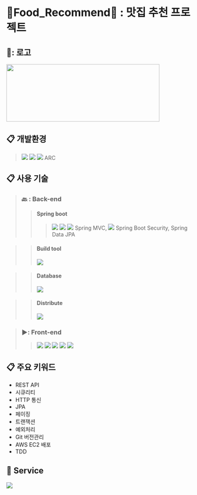 # 🍴Food_Recommend🍴 : 맛집 추천 프로젝트

## 🥖: 로고
<img src=https://github.com/Imdynasty/Portfolio_Team2/assets/104712273/ebf136da-979e-4f1f-825d-c40c5bd4c85c width="400" height="150"/>

## :clipboard: 개발환경
> <img src="https://img.shields.io/badge/MySQL-4479A1?style=for-the-badge&logo=MySQL&logoColor=white">
> <img src="https://img.shields.io/badge/github-181717?style=for-the-badge&logo=github&logoColor=white">
> <img src="https://img.shields.io/badge/IntelliJ-000000?style=for-the-badge&logo=intellijidea&logoColor=white">
>  ARC

## :clipboard: 사용 기술
>### 🔙 : Back-end
>>#### Spring boot
>>> <img src="https://img.shields.io/badge/JAVA-007396?style=for-the-badge&logo=Java&logoColor=white">
>>> <img src="https://img.shields.io/badge/Spring-6DB33F?style=for-the-badge&logo=Spring&logoColor=white">
>>> <img src="https://img.shields.io/badge/Spring Boot-6DB33F?style=for-the-badge&logo=Spring&logoColor=white">
>>>   Spring MVC,
>>> <img src="https://img.shields.io/badge/springsecurity-6DB33F?style=for-the-badge&logo=springsecurity&logoColor=white">  Spring Boot Security,
>>>   Spring Data JPA

>>#### Build tool
>>  <img src="https://img.shields.io/badge/maven-C71A36?style=for-the-badge&logo=apachemaven&logoColor=white">

>>#### Database
>> <img src="https://img.shields.io/badge/MySQL-4479A1?style=for-the-badge&logo=MySQL&logoColor=white">

>>#### Distribute
>> <img src="https://img.shields.io/badge/aws-232F3E?style=for-the-badge&logo=Amazon aws&logoColor=white">


>### ▶️: Front-end
>> <img src="https://img.shields.io/badge/JavaScript-F7DF1E?style=for-the-badge&logo=JavaScript&logoColor=white">
>> <img src="https://img.shields.io/badge/HTML5-E34F26?style=for-the-badge&logo=HTML5&logoColor=white">
>> <img src="https://img.shields.io/badge/CSS3-1572B6?style=for-the-badge&logo=CSS3&logoColor=white">
>> <img src="https://img.shields.io/badge/thymeleaf-005F0F?style=for-the-badge&logo=thymeleaf&logoColor=white">
>> <img src="https://img.shields.io/badge/jquery-0769AD?style=for-the-badge&logo=jquery&logoColor=white">


## :clipboard: 주요 키워드
* REST API
* 시큐리티
* HTTP 통신
* JPA
* 페이징
* 트랜잭션
* 예외처리
* Git 버전관리
* AWS EC2 배포
* TDD

## 📝 Service
<img src=https://github.com/Imdynasty/Portfolio_Team2/assets/104712273/6070c821-f5ca-4f5d-bfb0-7ed10aa9570b/>
